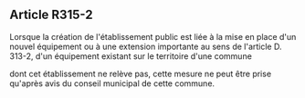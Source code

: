 ## Article R315-2

Lorsque la création de l'établissement public est liée à la mise en place d'un nouvel équipement ou à une
extension importante au sens de l'article D. 313-2, d'un équipement existant sur le territoire d'une commune


dont cet établissement ne relève pas, cette mesure ne peut être prise qu'après avis du conseil municipal de
cette commune.

